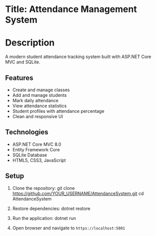 # Title: Attendance Management System

# Description
A modern student attendance tracking system built with ASP.NET Core MVC and SQLite.

## Features
- Create and manage classes
- Add and manage students
- Mark daily attendance
- View attendance statistics
- Student profiles with attendance percentage
- Clean and responsive UI

## Technologies
- ASP.NET Core MVC 8.0
- Entity Framework Core
- SQLite Database
- HTML5, CSS3, JavaScript

## Setup
1. Clone the repository:
git clone https://github.com/YOUR_USERNAME/AttendanceSystem.git
cd AttendanceSystem

2. Restore dependencies:
dotnet restore

3. Run the application:
dotnet run

4. Open browser and navigate to `https://localhost:5001`